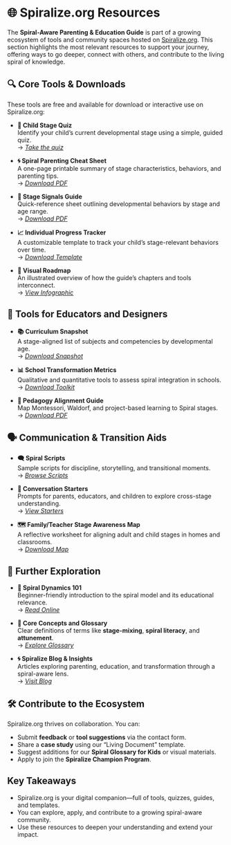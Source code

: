 # 🌐 Spiralize.org Resources

The **Spiral-Aware Parenting & Education Guide** is part of a growing ecosystem of tools and community spaces hosted on [Spiralize.org](https://spiralize.org). This section highlights the most relevant resources to support your journey, offering ways to go deeper, connect with others, and contribute to the living spiral of knowledge.

## 🔍 Core Tools & Downloads

These tools are free and available for download or interactive use on Spiralize.org:

- **🧠 Child Stage Quiz**  
  Identify your child’s current developmental stage using a simple, guided quiz.  
  → *[Take the quiz](https://spiralize.org/tools/child-stage-quiz)*

- **🌀 Spiral Parenting Cheat Sheet**  
  A one-page printable summary of stage characteristics, behaviors, and parenting tips.  
  → *[Download PDF](https://spiralize.org/tools/spiral-parenting-cheat-sheet)*

- **🌱 Stage Signals Guide**  
  Quick-reference sheet outlining developmental behaviors by stage and age range.  
  → *[Download PDF](https://spiralize.org/tools/stage-signals-guide)*

- **📈 Individual Progress Tracker**  
  A customizable template to track your child’s stage-relevant behaviors over time.  
  → *[Download Template](https://spiralize.org/tools/individual-progress-tracker)*

- **🧭 Visual Roadmap**  
  An illustrated overview of how the guide’s chapters and tools interconnect.  
  → *[View Infographic](https://spiralize.org/tools/visual-roadmap)*

## 🎒 Tools for Educators and Designers

- **📚 Curriculum Snapshot**  
  A stage-aligned list of subjects and competencies by developmental age.  
  → *[Download Snapshot](https://spiralize.org/tools/curriculum-snapshot)*

- **📊 School Transformation Metrics**  
  Qualitative and quantitative tools to assess spiral integration in schools.  
  → *[Download Toolkit](https://spiralize.org/tools/school-transformation-metrics)*

- **🧩 Pedagogy Alignment Guide**  
  Map Montessori, Waldorf, and project-based learning to Spiral stages.  
  → *[Download PDF](https://spiralize.org/tools/pedagogy-alignment-guide)*

## 🗣️ Communication & Transition Aids

- **🗨️ Spiral Scripts**  
  Sample scripts for discipline, storytelling, and transitional moments.  
  → *[Browse Scripts](https://spiralize.org/tools/spiral-scripts)*

- **💬 Conversation Starters**  
  Prompts for parents, educators, and children to explore cross-stage understanding.  
  → *[View Starters](https://spiralize.org/tools/conversation-starters)*

- **🗺️ Family/Teacher Stage Awareness Map**  
  A reflective worksheet for aligning adult and child stages in homes and classrooms.  
  → *[Download Map](https://spiralize.org/tools/family-teacher-stage-awareness-map)*

## 📖 Further Exploration

- **🧠 Spiral Dynamics 101**  
  Beginner-friendly introduction to the spiral model and its educational relevance.  
  → *[Read Online](https://spiralize.org/guides/parenting/00-intro/spiral-dynamics-101)*

- **📘 Core Concepts and Glossary**  
  Clear definitions of terms like **stage-mixing**, **spiral literacy**, and **attunement**.  
  → *[Explore Glossary](https://spiralize.org/guides/parenting/00-intro/quick-reference-glossary)*

- **🌀 Spiralize Blog & Insights**  
  Articles exploring parenting, education, and transformation through a spiral-aware lens.  
  → *[Visit Blog](https://spiralize.org/insights)*

## 🛠️ Contribute to the Ecosystem

Spiralize.org thrives on collaboration. You can:
- Submit **feedback** or **tool suggestions** via the contact form.
- Share a **case study** using our “Living Document” template.
- Suggest additions for our **Spiral Glossary for Kids** or visual materials.
- Apply to join the **Spiralize Champion Program**.

## Key Takeaways

- Spiralize.org is your digital companion—full of tools, quizzes, guides, and templates.
- You can explore, apply, and contribute to a growing spiral-aware community.
- Use these resources to deepen your understanding and extend your impact.


